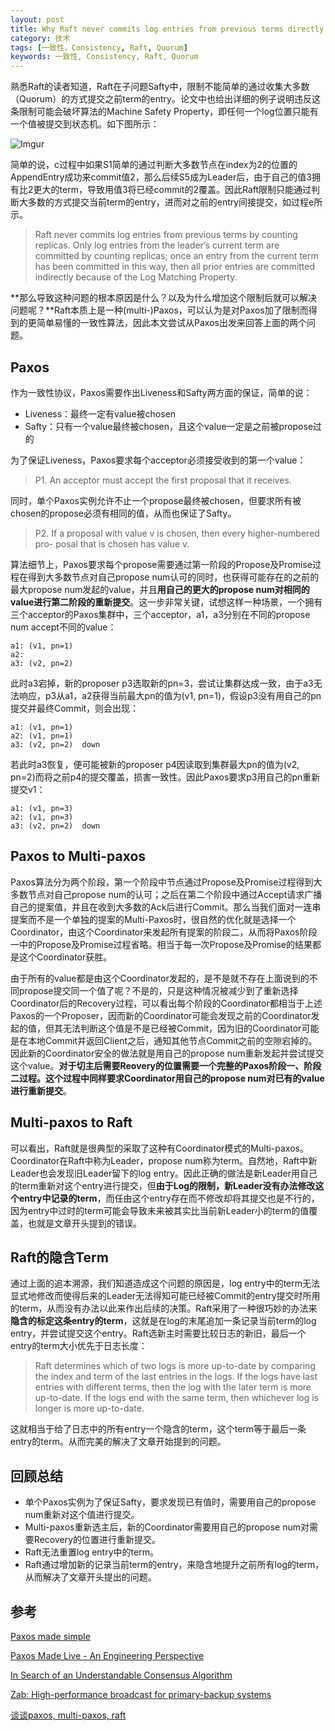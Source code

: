```yaml
---
layout: post
title: Why Raft never commits log entries from previous terms directly
category: 技术
tags: [一致性，Consistency, Raft, Quorum]
keywords: 一致性, Consistency, Raft, Quorum
---
```


熟悉Raft的读者知道，Raft在子问题Safty中，限制不能简单的通过收集大多数（Quorum）的方式提交之前term的entry。论文中也给出详细的例子说明违反这条限制可能会破坏算法的Machine Safety Property，即任何一个log位置只能有一个值被提交到状态机。如下图所示：

![Imgur](http://catkang.github.io/assets/img/raft_safty/raft.png)

简单的说，c过程中如果S1简单的通过判断大多数节点在index为2的位置的AppendEntry成功来commit值2，那么后续S5成为Leader后，由于自己的值3拥有比2更大的term，导致用值3将已经commit的2覆盖。因此Raft限制只能通过判断大多数的方式提交当前term的entry，进而对之前的entry间接提交，如过程e所示。

> Raft never commits log entries from previous terms by counting replicas. Only log entries from the leader’s current term are committed by counting replicas; once an entry from the current term has been committed in this way, then all prior entries are committed indirectly because of the Log Matching Property.

**那么导致这种问题的根本原因是什么？以及为什么增加这个限制后就可以解决问题呢？**Raft本质上是一种(multi-)Paxos，可以认为是对Paxos加了限制而得到的更简单易懂的一致性算法，因此本文尝试从Paxos出发来回答上面的两个问题。



## **Paxos**

作为一致性协议，Paxos需要作出Liveness和Safty两方面的保证，简单的说：

- Liveness：最终一定有value被chosen
- Safty：只有一个value最终被chosen，且这个value一定是之前被propose过的

为了保证Liveness，Paxos要求每个acceptor必须接受收到的第一个value：

> P1. An acceptor must accept the first proposal that it receives.

同时，单个Paxos实例允许不止一个propose最终被chosen，但要求所有被chosen的propose必须有相同的值，从而也保证了Safty。

> P2. If a proposal with value v is chosen, then every higher-numbered pro- posal that is chosen has value v.

算法细节上，Paxos要求每个propose需要通过第一阶段的Propose及Promise过程在得到大多数节点对自己propose num认可的同时，也获得可能存在的之前的最大propose num发起的value，并且**用自己的更大的propose num对相同的value进行第二阶段的重新提交**。这一步非常关键，试想这样一种场景，一个拥有三个acceptor的Paxos集群中，三个acceptor，a1，a3分别在不同的propose num accept不同的value：

```
a1: (v1, pn=1)
a2: 
a3: (v2, pn=2) 
```

此时a3宕掉，新的proposer p3选取新的pn=3，尝试让集群达成一致，由于a3无法响应，p3从a1，a2获得当前最大pn的值为(v1, pn=1)，假设p3没有用自己的pn提交并最终Commit，则会出现：

```
a1: (v1, pn=1)
a2: (v1, pn=1)
a3: (v2, pn=2)  down 
```

若此时a3恢复，便可能被新的proposer p4因读取到集群最大pn的值为(v2, pn=2)而将之前p4的提交覆盖，损害一致性。因此Paxos要求p3用自己的pn重新提交v1：

```
a1: (v1, pn=3)
a2: (v1, pn=3)
a3: (v2, pn=2)  down 
```



## **Paxos to Multi-paxos** 

Paxos算法分为两个阶段，第一个阶段中节点通过Propose及Promise过程得到大多数节点对自己propose num的认可；之后在第二个阶段中通过Accept请求广播自己的提案值，并且在收到大多数的Ack后进行Commit。那么当我们面对一连串提案而不是一个单独的提案的Multi-Paxos时，很自然的优化就是选择一个Coordinator，由这个Coordinator来发起所有提案的阶段二，从而将Paxos阶段一中的Propose及Promise过程省略。相当于每一次Propose及Promise的结果都是这个Coordinator获胜。

由于所有的value都是由这个Coordinator发起的，是不是就不存在上面说到的不同propose提交同一个值了呢？不是的，只是这种情况被减少到了重新选择Coordinator后的Recovery过程，可以看出每个阶段的Coordinator都相当于上述Paxos的一个Proposer，因而新的Coordinator可能会发现之前的Coordinator发起的值，但其无法判断这个值是不是已经被Commit，因为旧的Coordinator可能是在本地Commit并返回Client之后，通知其他节点Commit之前的空隙宕掉的。因此新的Coordinator安全的做法就是用自己的propose num重新发起并尝试提交这个value。**对于切主后需要Reovery的位置需要一个完整的Paxos阶段一、阶段二过程。这个过程中同样要求Coordinator用自己的propose num对已有的value进行重新提交**。



## **Multi-paxos to Raft**

可以看出，Raft就是很典型的采取了这种有Coordinator模式的Multi-paxos。Coordinator在Raft中称为Leader，propose num称为term。自然地，Raft中新Leader也会发现旧Leader留下的log entry。因此正确的做法是新Leader用自己的term重新对这个entry进行提交，但**由于Log的限制，新Leader没有办法修改这个entry中记录的term**，而任由这个entry存在而不修改却将其提交也是不行的，因为entry中过时的term可能会导致未来被其实比当前新Leader小的term的值覆盖，也就是文章开头提到的错误。



## **Raft的隐含Term**

通过上面的追本溯源，我们知道造成这个问题的原因是，log entry中的term无法显式地修改而使得后来的Leader无法得知可能已经被Commit的entry提交时所用的term，从而没有办法以此来作出后续的决策。Raft采用了一种很巧妙的办法来**隐含的标定这条entry的term**，这就是在log的末尾追加一条记录当前term的log entry，并尝试提交这个entry。Raft选新主时需要比较日志的新旧，最后一个entry的term大小优先于日志长度：

> Raft determines which of two logs is more up-to-date by comparing the index and term of the last entries in the logs. If the logs have last entries with different terms, then the log with the later term is more up-to-date. If the logs end with the same term, then whichever log is longer is more up-to-date.

这就相当于给了日志中的所有entry一个隐含的term，这个term等于最后一条entry的term。从而完美的解决了文章开始提到的问题。



## **回顾总结**

- 单个Paxos实例为了保证Safty，要求发现已有值时，需要用自己的propose num重新对这个值进行提交。
- Multi-paxos重新选主后，新的Coordinator需要用自己的propose num对需要Recovery的位置进行重新提交。
- Raft无法重置log entry中的term。
- Raft通过增加新的记录当前term的entry，来隐含地提升之前所有log的term，从而解决了文章开头提出的问题。



## **参考**

[Paxos made simple](https://www.google.com/url?sa=t&rct=j&q=&esrc=s&source=web&cd=1&ved=0ahUKEwjUx7L9_-XXAhUES7wKHbENAw8QFggnMAA&url=https%3a%2f%2flamport%2eazurewebsites%2enet%2fpubs%2fpaxos-simple%2epdf&usg=AOvVaw2LqxhZNPEfgaMeyvZEm9xs)

[Paxos Made Live - An Engineering Perspective](http://www.read.seas.harvard.edu/~kohler/class/08w-dsi/chandra07paxos.pdf)

[In Search of an Understandable Consensus Algorithm](https://raft.github.io/raft.pdf)

[Zab: High-performance broadcast for primary-backup systems](https://pdfs.semanticscholar.org/b02c/6b00bd5dbdbd951fddb00b906c82fa80f0b3.pdf)

[谈谈paxos, multi-paxos, raft](http://baotiao.github.io/2016/05/05/paxos-raft/)
